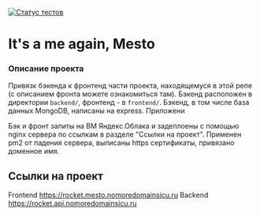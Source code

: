 [![Статус тестов](../../actions/workflows/tests.yml/badge.svg)](../../actions/workflows/tests.yml)

# It's a me again, Mesto
### Описание проекта
Привязк бэкенда к фронтенд части проекта, находящемуся в этой репе (с описанием фронта можете ознакомиться там). Бэкенд расположен в директории `backend/`, фронтенд - в `frontend/`. 
Бэкенд, в том числе база данных MongoDB, написаны на express. Приложени

Бэк и фронт залиты на ВМ Яндекс.Облака и задеплоены с помощью nginx сервера по ссылкам в разделе "Ссылки на проект". Применен pm2 от падения сервера, выписаны https сертификаты, привязано доменное имя.
## Ссылки на проект
Frontend https://rocket.mesto.nomoredomainsicu.ru
Backend https://rocket.api.nomoredomainsicu.ru
